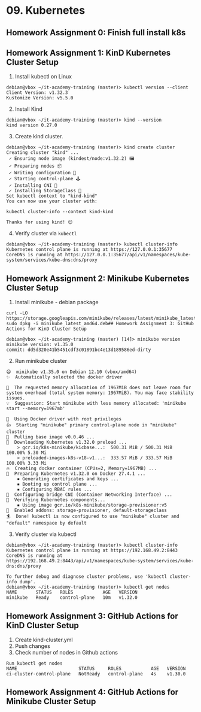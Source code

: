 # 09. Kubernetes

## Homework Assignment 0: Finish full install k8s

## Homework Assignment 1: KinD Kubernetes Cluster Setup
1. Install kubectl on Linux
```
debian@vbox ~/it-academy-training (master)> kubectl version --client
Client Version: v1.32.3
Kustomize Version: v5.5.0
```
2. Install Kind
```
debian@vbox ~/it-academy-training (master)> kind --version
kind version 0.27.0
```  
3. Create kind cluster.
```
debian@vbox ~/it-academy-training (master)> kind create cluster
Creating cluster "kind" ...
 ✓ Ensuring node image (kindest/node:v1.32.2) 🖼 
 ✓ Preparing nodes 📦  
 ✓ Writing configuration 📜 
 ✓ Starting control-plane 🕹️ 
 ✓ Installing CNI 🔌 
 ✓ Installing StorageClass 💾 
Set kubectl context to "kind-kind"
You can now use your cluster with:

kubectl cluster-info --context kind-kind

Thanks for using kind! 😊
```
4. Verify cluster via ```kubectl```

```
debian@vbox ~/it-academy-training (master)> kubectl cluster-info
Kubernetes control plane is running at https://127.0.0.1:35677
CoreDNS is running at https://127.0.0.1:35677/api/v1/namespaces/kube-system/services/kube-dns:dns/proxy
```
## Homework Assignment 2: Minikube Kubernetes Cluster Setup
1. Install minikube - debian package
```
curl -LO https://storage.googleapis.com/minikube/releases/latest/minikube_latest_amd64.deb
sudo dpkg -i minikube_latest_amd64.deb## Homework Assignment 3: GitHub Actions for KinD Cluster Setup
```

```
debian@vbox ~/it-academy-training (master) [14]> minikube version
minikube version: v1.35.0
commit: dd5d320e41b5451cdf3c01891bc4e13d189586ed-dirty
```
2. Run minikube cluster
```debian@vbox ~/it-academy-training (master)> minikube start
😄  minikube v1.35.0 on Debian 12.10 (vbox/amd64)
✨  Automatically selected the docker driver

🧯  The requested memory allocation of 1967MiB does not leave room for system overhead (total system memory: 1967MiB). You may face stability issues.
💡  Suggestion: Start minikube with less memory allocated: 'minikube start --memory=1967mb'

📌  Using Docker driver with root privileges
👍  Starting "minikube" primary control-plane node in "minikube" cluster
🚜  Pulling base image v0.0.46 ...
💾  Downloading Kubernetes v1.32.0 preload ...
    > gcr.io/k8s-minikube/kicbase...:  500.31 MiB / 500.31 MiB  100.00% 5.30 Mi
    > preloaded-images-k8s-v18-v1...:  333.57 MiB / 333.57 MiB  100.00% 3.33 Mi
🔥  Creating docker container (CPUs=2, Memory=1967MB) ...
🐳  Preparing Kubernetes v1.32.0 on Docker 27.4.1 ...
    ▪ Generating certificates and keys ...
    ▪ Booting up control plane ...
    ▪ Configuring RBAC rules ...
🔗  Configuring bridge CNI (Container Networking Interface) ...
🔎  Verifying Kubernetes components...
    ▪ Using image gcr.io/k8s-minikube/storage-provisioner:v5
🌟  Enabled addons: storage-provisioner, default-storageclass
🏄  Done! kubectl is now configured to use "minikube" cluster and "default" namespace by default
```
3. Verify cluster via kubectl
```
debian@vbox ~/it-academy-training (master)> kubectl cluster-info
Kubernetes control plane is running at https://192.168.49.2:8443
CoreDNS is running at https://192.168.49.2:8443/api/v1/namespaces/kube-system/services/kube-dns:dns/proxy

To further debug and diagnose cluster problems, use 'kubectl cluster-info dump'.
debian@vbox ~/it-academy-training (master)> kubectl get nodes
NAME       STATUS   ROLES           AGE   VERSION
minikube   Ready    control-plane   10m   v1.32.0
```

## Homework Assignment 3: GitHub Actions for KinD Cluster Setup
1. Create kind-cluster.yml
2. Push changes
3. Check number of nodes in Github actions 
```
Run kubectl get nodes
NAME                       STATUS     ROLES           AGE   VERSION
ci-cluster-control-plane   NotReady   control-plane   4s    v1.30.0
```















## Homework Assignment 4: GitHub Actions for Minikube Cluster Setup

